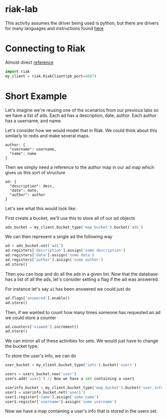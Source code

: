 # riak-lab
This activity assumes the driver being used is python, but there are drivers for many languages and instructions found [here](https://docs.basho.com/riak/kv/2.2.3/developing/getting-started)

# Connecting to Riak
Almost direct [reference](https://docs.basho.com/riak/kv/2.2.3/developing/getting-started/python/)

```python
import riak
my_client = riak.RiakClient(pb_port=8087)
```

# Short Example
Let's imagine we're reusing one of the scenarios from our previous labs so we have a list of ads.
Each ad has a description, date, author. Each author has a username, and name.

Let's consider how we would model that in Riak.
We could think about this similarly to redis and make several maps.
```
author: {
  "username": username,
  "name": name
}
```

Then we simply need a reference to the author map in our ad map which gives us this sort of structure
```
ad: {
  "description": desc,
  "date": date,
  "author": author
}
```

Let's see what this would look like:

First create a bucket, we'll use this to store all of our ad objects
```python
ads_bucket = my_client.bucket_type('map_bucket').bucket('ads')
```

We can then represent a single ad the following way
```python
ad = ads_bucket.net('ad1')
ad.registers['description'].assign('some description')
ad.registers['data'].assign('some data')
ad.registers['author'].assign('some author')
ad.store()
```

Then you can loop and do all the ads in a given list.
Now that the database has a list of all the ads, let's consider setting a flag if the ad
was answered.

For instance let's say `a1` has been answered we could just do
```python
ad.flags['answered'].enable()
ad.store()
```

Then, if we wanted to count how many times someone has requested an ad we could store a counter
```python
ad.counters['viewed'].increment()
ad.store()
```

We can mirror all of these activities for sets. We would just have to change the bucket type.

To store the user's info, we can do
```python
user_bucket = my_client.bucket_type('sets').bucket('users')

users = users_bucket.new('user')
users.add('user1') // Now we have a set containing a user1

userinfo_bucket = my_client.bucket_type('map_bucket').bucket('user_info')
user1 = userinfo_bucket.net('user1')
user1.register['name'].assign('some name')
user1.register['username'].assign('some username')
```

Now we have a map containing a user's info that is stored in the users set.
